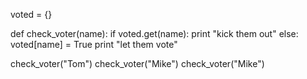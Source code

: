 voted = {}

def check_voter(name):
  if voted.get(name):
    print "kick them out"
  else:
    voted[name] = True
    print "let them vote"

check_voter("Tom")
check_voter("Mike")
check_voter("Mike")
 
